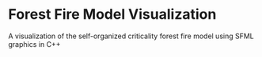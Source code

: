 # Forest Fire Model Visualization
 A visualization of the self-organized criticality forest fire model using SFML graphics in C++
